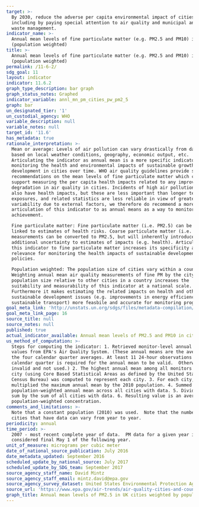 ```yaml
---
target: >-
  By 2030, reduce the adverse per capita environmental impact of cities,
  including by paying special attention to air quality and municipal and other
  waste management.
indicator_name: >-
  Annual mean levels of fine particulate matter (e.g. PM2.5 and PM10) in cities
  (population weighted)
title: >-
  Annual mean levels of fine particulate matter (e.g. PM2.5 and PM10) in cities
  (population weighted)
permalink: /11-6-2/
sdg_goal: 11
layout: indicator
indicator: 11.6.2
graph_type_description: bar graph
graph_status_notes: Graphed
indicator_variable: annl_mn_pm_cities_pw_pm2_5
graph: bar
un_designated_tier: '1'
un_custodial_agency: WHO
variable_description: null
variable_notes: null
target_id: '11.6'
has_metadata: true
rationale_interpretation: >-
  Mean or average: Levels of air pollution can vary drastically from day to day
  based on local weather conditions, geography, economic output, etc.
  Articulating the indicator as annual mean is a more specific indicator for
  monitoring the health and environmental impacts of sustainable growth and
  development in cities over time. WHO air quality guidelines provide specific
  recommendations on the mean levels of fine particulate matter which can
  support measuring the per capita health impacts related to any improvements or
  degradation in air quality in cities. Incidents of high air pollution levels
  also have health impacts, but these are less important than longer term
  exposures, and related statistics are less reliable in view of greater
  variability due to external factors, we therefore do recommend a more specific
  articulation of this indicator to as annual means as a way to monitor SDG
  achievement. 

  Fine particulate matter: Fine particulate matter (i.e. PM2.5) can be directly
  linked to estimates of health risks. Coarse particulate matter (i.e. PM10)
  measurements can be converted to PM2.5, but will inherently introduce
  additional uncertainty to estimates of impacts (e.g. health). Articulating
  this indicator to fine particulate matter increases its specificity and its
  relevance for monitoring the health impacts of sustainable development
  policies. 

  Population weighted: The population size of cities vary within a country.
  Weighting annual mean air quality measurements of fine PM by the city
  population size relative to other cities in a country increases the
  suitability and measurability of this indicator at a national scale.
  Furthermore it makes estimating the related impacts on health and other
  sustainable development issues (e.g. improvements in energy efficiency from
  sustainable transport) more feasbile and accurate for monitoring progress.
goal_meta_link: 'http://unstats.un.org/sdgs/files/metadata-compilation/Metadata-Goal-11.pdf'
goal_meta_link_page: 16
source_title: null
source_notes: null
published: true
actual_indicator_available: Annual mean levels of PM2.5 and PM10 in cities weighted by population
us_method_of_computation: >-
  Steps for computing the indicator: 1. Retrieved monitor-level annual mean
  values from EPA's Air Quality System. (These annual means are the average of
  the four calendar quarter averages. At least 11 24-hour observations in each
  calendar quarter is required for the annual mean to be valid.  Otherwise it is
  invalid and not used.) 2. The highest annual mean among all monitors in each
  city (using Core Based Statistical Areas as defined by the United States
  Census Bureau) was computed to represent each city. 3. For each city,
  multiplied the maximum annual mean by the 2010 population. 4. Summed this
  population-weighted annual mean across all cities with data. 5. Divided this
  sum by the sum of all cities with data. 6. Resulting value is an average
  population-weighted concentration.
comments_and_limitations: >-
  Note that a constant population (2010) was used.  Note that the number of
  cities that have data can vary from year to year.
periodicity: annual
time_period: >-
  2007 - most recent complete year of data.  PM data for a given year is
  considered final May 1 of the following year.
unit_of_measure: micrograms per cubic meter
date_of_national_source_publication: July 2016
date_metadata_updated: September 2016
scheduled_update_by_national_source: July 2017
scheduled_update_by_SDG_team: September 2017
source_agency_staff_name: David Mintz
source_agency_staff_email: mintz.david@epa.gov
source_agency_survey_dataset: United States Environmental Protection Agency
source_url: 'https://www.epa.gov/air-trends/air-quality-cities-and-counties'
graph_title: Annual mean levels of PM2.5 in UK cities weighted by population
---
```

